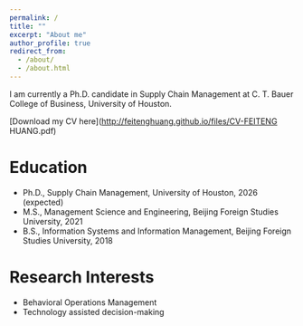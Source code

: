 ```yaml
---
permalink: /
title: ""
excerpt: "About me"
author_profile: true
redirect_from: 
  - /about/
  - /about.html
---
```


I am currently a Ph.D. candidate in Supply Chain Management at C. T. Bauer College of Business, University of Houston.

[Download my CV here](http://feitenghuang.github.io/files/CV-FEITENG HUANG.pdf)

Education
======
* Ph.D.,  Supply Chain Management, University of Houston, 2026 (expected)
* M.S., Management Science and Engineering, Beijing Foreign Studies University, 2021
* B.S., Information Systems and Information Management, Beijing Foreign Studies University, 2018


Research Interests
======
* Behavioral Operations Management
* Technology assisted decision-making


